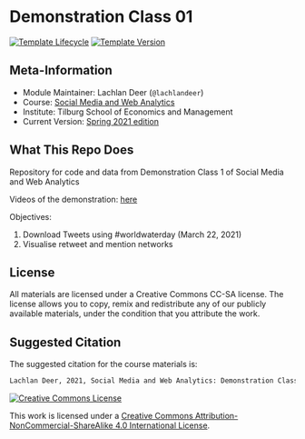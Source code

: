 # Demonstration Class 01

[![Template Lifecycle](https://img.shields.io/badge/lifecycle-experimental-red.svg)](https://www.tidyverse.org/lifecycle/#experimental)
[![Template Version](https://img.shields.io/badge/version-2021-green.svg)]()

## Meta-Information

* Module Maintainer: Lachlan Deer (`@lachlandeer`)
* Course: [Social Media and Web Analytics](https://github.com/tisem-digital-marketing)
* Institute: Tilburg School of Economics and Management
* Current Version: [Spring 2021 edition](https://tisem-digital-marketing.github.io/2021-spring)

## What This Repo Does

Repository for code and data from Demonstration Class 1 of Social Media and Web Analytics

Videos of the demonstration: [here](TBA)

Objectives:

1. Download Tweets using #worldwaterday (March 22, 2021)
2. Visualise retweet and mention networks

## License

All materials are licensed under a Creative Commons CC-SA license. The license allows you to copy, remix and redistribute any of our publicly available materials, under the condition that you attribute the work.

## Suggested Citation

The suggested citation for the course materials is:

``` bash
Lachlan Deer, 2021, Social Media and Web Analytics: Demonstration Class 01 - Visualizing Twitter Networks, TiSEM
```

<a rel="license" href="http://creativecommons.org/licenses/by-sa/4.0/"><img alt="Creative Commons License" style="border-width:0" src="https://i.creativecommons.org/l/by-sa/4.0/88x31.png" /></a><br />

This work is licensed under a <a rel="license" href="http://creativecommons.org/licenses/by-sa/4.0/">Creative Commons Attribution-NonCommercial-ShareAlike 4.0 International License</a>.
